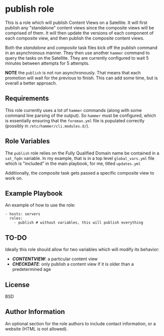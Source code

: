 publish role
============

This is a role which will publish Content Views on a Satellite.  It will first
publish any "standalone" content views since the composite views will be
comprised of them.  It will then update the versions of each component of each
composite view, and then publish the composite content views.

Both the *standalone* and *composite* task files kick off the publish command in
an asynchronous manner.  They then use another `hammer` command to query the
tasks on the Satellite.  They are currently configured to wait 5 minutes between
attempts for 5 attempts.  

**NOTE** the `publish` is not run asynchronously.  That means that each promotion
will wait for the previous to finish.  This can add some time, but is overall
a better approach.

Requirements
------------

This role currently uses a lot of `hammer` commands (along with some command
  line parsing of the output).  So `hammer` must be configured, which is
  essentially ensuring that the `foreman.yml` file is populated correctly
  (possibly in `/etc/hammer/cli.modules.d/`).

Role Variables
--------------

The `publish` role relies on the Fully Qualified Domain name be contained in a
`sat_fqdn` variable.  In my example, that is in a top level `global_vars.yml`
file which is "included" in the main playbook, for me, titled `updates.yml`

Additionally, the *composite* task gets passed a specific composite view to work
on.

Example Playbook
----------------

An example of how to use the role:

    - hosts: servers
      roles:
        - publish # without variables, this will publish everything

TO-DO
-----

Ideally this role should allow for two variables which will modify its behavior:
* ***CONTENTVIEW***:  a particular content view
* ***CHECKDATE***: only publish a content view if it is older than a
predetermined age

License
-------

BSD

Author Information
------------------

An optional section for the role authors to include contact information, or a website (HTML is not allowed).
